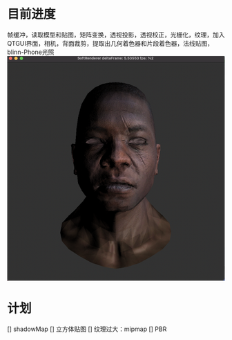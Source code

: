 # 目前进度

帧缓冲，读取模型和贴图，矩阵变换，透视投影，透视校正，光栅化，纹理，加入QTGUI界面，相机，背面裁剪，提取出几何着色器和片段着色器，法线贴图，blinn-Phone光照
![图片](https://github.com/LinRayx/softRenderer/blob/master/image/output1.png)
# 计划

[] shadowMap
[] 立方体贴图
[] 纹理过大：mipmap
[] PBR